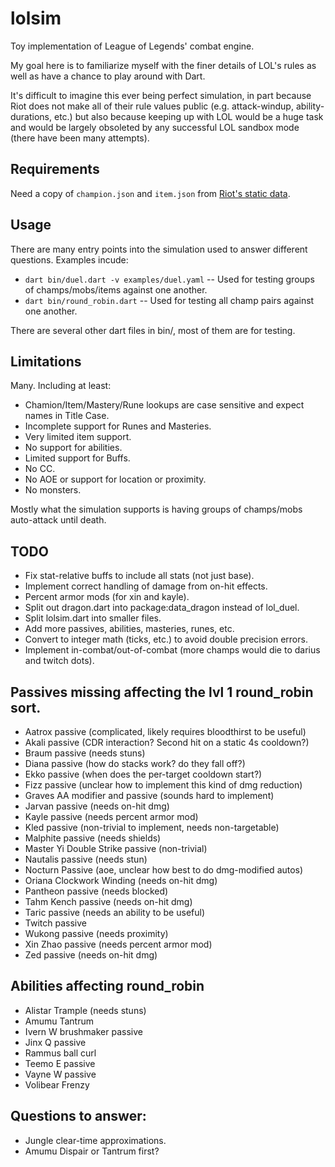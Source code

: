 # lolsim
Toy implementation of League of Legends' combat engine.

My goal here is to familiarize myself with the finer details of LOL's rules as
well as have a chance to play around with Dart.

It's difficult to imagine this ever being perfect simulation, in part because
Riot does not make all of their rule values public (e.g. attack-windup,
ability-durations, etc.) but also because keeping up with LOL would be a huge
task and would be largely obsoleted by any successful LOL sandbox mode (there
have been many attempts).

## Requirements
Need a copy of `champion.json` and `item.json` from [Riot's static data](https://developer.riotgames.com/docs/static-data).

## Usage
There are many entry points into the simulation used to answer different questions.
Examples incude:
 - `dart bin/duel.dart -v examples/duel.yaml` -- Used for testing groups of champs/mobs/items against one another.
 - `dart bin/round_robin.dart` -- Used for testing all champ pairs against one another.

There are several other dart files in bin/, most of them are for testing.

## Limitations
Many.  Including at least:
 - Chamion/Item/Mastery/Rune lookups are case sensitive and expect names in Title Case.
 - Incomplete support for Runes and Masteries.
 - Very limited item support.
 - No support for abilities.
 - Limited support for Buffs.
 - No CC.
 - No AOE or support for location or proximity.
 - No monsters.

Mostly what the simulation supports is having groups of champs/mobs auto-attack until death.

## TODO
- Fix stat-relative buffs to include all stats (not just base).
- Implement correct handling of damage from on-hit effects.
- Percent armor mods (for xin and kayle).
- Split out dragon.dart into package:data_dragon instead of lol_duel.
- Split lolsim.dart into smaller files.
- Add more passives, abilities, masteries, runes, etc.
- Convert to integer math (ticks, etc.) to avoid double precision errors.
- Implement in-combat/out-of-combat (more champs would die to darius and twitch dots).

## Passives missing affecting the lvl 1 round_robin sort.
- Aatrox passive (complicated, likely requires bloodthirst to be useful)
- Akali passive (CDR interaction? Second hit on a static 4s cooldown?)
- Braum passive (needs stuns)
- Diana passive (how do stacks work? do they fall off?)
- Ekko passive (when does the per-target cooldown start?)
- Fizz passive (unclear how to implement this kind of dmg reduction)
- Graves AA modifier and passive (sounds hard to implement)
- Jarvan passive (needs on-hit dmg)
- Kayle passive (needs percent armor mod)
- Kled passive (non-trivial to implement, needs non-targetable)
- Malphite passive (needs shields)
- Master Yi Double Strike passive (non-trivial)
- Nautalis passive (needs stun)
- Nocturn Passive (aoe, unclear how best to do dmg-modified autos)
- Oriana Clockwork Winding (needs on-hit dmg)
- Pantheon passive (needs blocked)
- Tahm Kench passive (needs on-hit dmg)
- Taric passive (needs an ability to be useful)
- Twitch passive
- Wukong passive (needs proximity)
- Xin Zhao passive (needs percent armor mod)
- Zed passive (needs on-hit dmg)

## Abilities affecting round_robin
- Alistar Trample (needs stuns)
- Amumu Tantrum
- Ivern W brushmaker passive
- Jinx Q passive
- Rammus ball curl
- Teemo E passive
- Vayne W passive
- Volibear Frenzy

## Questions to answer:
- Jungle clear-time approximations.
- Amumu Dispair or Tantrum first?
